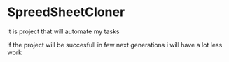 # SpreedSheetCloner
it is project that will automate my tasks

if the project will be succesfull in few next generations i will have a lot less work
